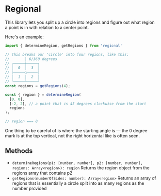 # Regional
This library lets you split up a circle into regions and figure out what region a point is in with relation to a center point.

Here's an example:
```javascript
import { determineRegion, getRegions } from 'regional'

// This breaks our 'circle' into four regions, like this:
//       │ 0/360 degrees
// ┌─────┼─────┐ 
// │  0  │  3  │  
// ├─────○─────│ 
// │  1  │  2  │ 
// └─────┴─────┘ 
const regions = getRegions(4);

const { region } = determineRegion(
  [0, 0],
  [-2, 2], // a point that is 45 degrees clockwise from the start
  regions
);

// region === 0
```

One thing to be careful of is where the starting angle is — the 0 degree mark is at the top vertical, not the right horizontal like is often seen.

## Methods
  + `determineRegions(p1: [number, number], p2: [number, number], regions: Array<region>): region` Returns the region object from the regions array that contains p2
  + `getRegions(numberOfSides: number): Array<region>` Returns an array of regions that is essentially a circle split into as many regions as the number provided 